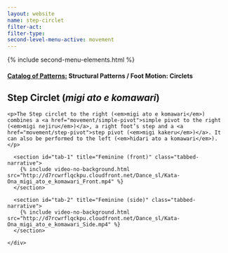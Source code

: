 ```yaml
---
layout: website
name: step-circlet
filter-act:
filter-type:
second-level-menu-active: movement
---
```

{% include second-menu-elements.html %}

<main class="page-content">
  <div class="text-container">
    <h4><a href="/movement#catalog">Catalog of Patterns:</a> Structural Patterns / Foot Motion: Circlets</h4>
    <h2>Step Circlet (<em>migi ato e komawari</em>)</h2>

    <p>The Step circlet to the right (<em>migi ato e komawari</em>) combines a <a href="movement/simple-pivot">simple pivot to the right (<em>migi nejiru</em>)</a>, a right foot’s step and a <a href="movement/step-pivot">step pivot (<em>migi kakeru</em>)</a>. It can also be performed to the left (<em>hidari ato a komawari</em>).</p>

  </div>


<div class="tabs-container">
  <div class="tabs-container__links">
    <div class="wrapper">
      <div id="tabs"></div>
    </div>
  </div>
  <div class="tabs-container__content">
    <div class="wrapper">

      <section id="tab-1" title="Feminine (front)" class="tabbed-narrative">
        {% include video-no-background.html src="http://d7rcwrflqckpu.cloudfront.net/Dance_sl/Kata-Ona_migi_ato_e_komawari_Front.mp4" %}
      </section>

      <section id="tab-2" title="Feminine (side)" class="tabbed-narrative">
        {% include video-no-background.html src="http://d7rcwrflqckpu.cloudfront.net/Dance_sl/Kata-Ona_migi_ato_e_komawari_Side.mp4" %}
      </section>

    </div>
  </div>
</div>
</main>
